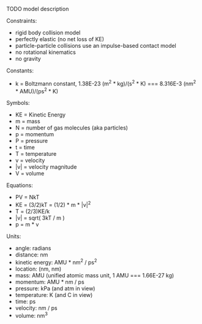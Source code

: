 TODO model description

Constraints:
 
* rigid body collision model
* perfectly elastic (no net loss of KE)
* particle-particle collisions use an impulse-based contact model
* no rotational kinematics
* no gravity

Constants:

* k = Boltzmann constant, 1.38E-23 (m<sup>2</sup> * kg)/(s<sup>2</sup> * K) === 8.316E-3 (nm<sup>2</sup> * AMU)/(ps<sup>2</sup> * K)

Symbols:

* KE = Kinetic Energy
* m = mass
* N = number of gas molecules (aka particles)
* p = momentum
* P = pressure
* t = time
* T = temperature
* v = velocity
* |v| = velocity magnitude
* V = volume
 
Equations:

* PV = NkT
* KE = (3/2)kT = (1/2) * m * |v|<sup>2</sup>
* T = (2/3)KE/k
* |v| = sqrt( 3kT / m )
* p = m * v

Units:

* angle: radians
* distance: nm
* kinetic energy: AMU * nm<sup>2</sup> / ps<sup>2</sup>
* location: (nm, nm)
* mass: AMU (unified atomic mass unit, 1 AMU === 1.66E-27 kg)
* momentum: AMU * nm / ps
* pressure: kPa (and atm in view)
* temperature: K (and C in view)
* time: ps
* velocity: nm / ps
* volume: nm<sup>3</sup>
